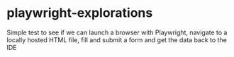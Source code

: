 # playwright-explorations
Simple test to see if we can launch a browser with Playwright, navigate to a locally hosted HTML file, fill and submit a form and get the data back to the IDE
